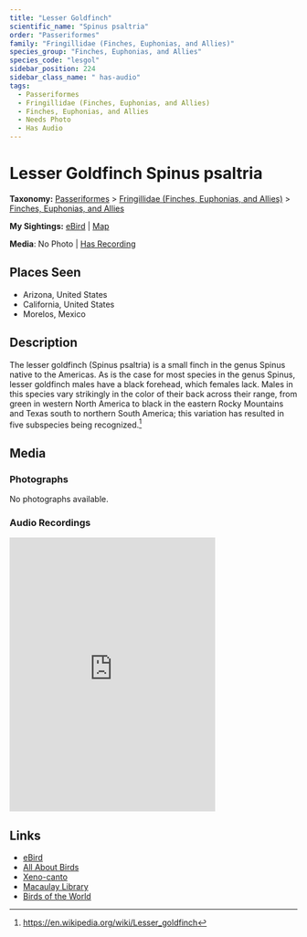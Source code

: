 ```yaml
---
title: "Lesser Goldfinch"
scientific_name: "Spinus psaltria"
order: "Passeriformes"
family: "Fringillidae (Finches, Euphonias, and Allies)"
species_group: "Finches, Euphonias, and Allies"
species_code: "lesgol"
sidebar_position: 224
sidebar_class_name: " has-audio"
tags: 
  - Passeriformes
  - Fringillidae (Finches, Euphonias, and Allies)
  - Finches, Euphonias, and Allies
  - Needs Photo
  - Has Audio
---
```


# Lesser Goldfinch <span className='sci_name'>Spinus psaltria</span>

**Taxonomy:** [Passeriformes](/tags/passeriformes) > [Fringillidae (Finches, Euphonias, and Allies)](/tags/fringillidae-finches-euphonias-and-allies) > [Finches, Euphonias, and Allies](/tags/finches-euphonias-and-allies)

**My Sightings:** [eBird](https://ebird.org/lifelist?r=world&time=life&spp=lesgol) | [Map](/map?species_code=lesgol)

**Media**: No Photo | [Has Recording](https://media.ebird.org/catalog?userId=USER4436073&taxonCode=lesgol&mediaType=audio&view=grid)

## Places Seen

* Arizona, United States
* California, United States
* Morelos, Mexico

## Description
The lesser goldfinch (Spinus psaltria) is a small finch in the genus Spinus native to the Americas.
As is the case for most species in the genus Spinus, lesser goldfinch males have a black forehead, which females lack. Males in this species vary strikingly in the color of their back across their range, from green in western North America to black in the eastern Rocky Mountains and Texas south to northern South America; this variation has resulted in five subspecies being recognized.[^1]

[^1]: https://en.wikipedia.org/wiki/Lesser_goldfinch

## Media
### Photographs
No photographs available.

### Audio Recordings
<iframe src="https://macaulaylibrary.org/asset/626684938/embed" width="360" height="480" frameborder="0" allowfullscreen></iframe>

## Links
* [eBird](https://ebird.org/species/lesgol) 
* [All About Birds](https://www.allaboutbirds.org/guide/lesgol) 
* [Xeno-canto](https://www.xeno-canto.org/species/spinus-psaltria) 
* [Macaulay Library](https://search.macaulaylibrary.org/catalog?taxonCode=lesgol&sort=rating_rank_desc)
* [Birds of the World](https://birdsoftheworld.org/bow/species/lesgol)

